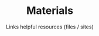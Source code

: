 ---
templateKey: materials-page
title: Materials
subtitle: Links helpful resources (files / sites)
links:
  - link: 'https://anyfocus.org/wp-content/uploads/2019/09/new-foj-final-version-9.5.19-1.pdf'
    title: '2019 FOJ PDF'
    desc: 'The 2019 complete FOJ study guide for 1-1 bible studies'
  - link: 'https://www.thenortheastchurch.com/'
    title: 'NEG Church'
    desc: 'The northeast garland church - the church that planted ours~'
---